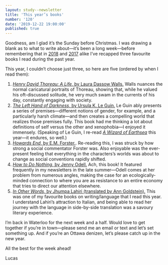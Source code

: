 ```yaml
---
layout: study--newsletter
title: 'This year’s books'
number: '120'
date: '2019-12-22 19:00:00'
published: true
---
```


Goodness, am I glad it’s the Sunday before Christmas. I was drawing a blank as to what to write about—it’s been a long week—before remembering that in [2018](https://lucascherkewski.com/hit-and-miss/68-reading-writing-healing/) and [2017](https://lucascherkewski.com/hit-and-miss/16-three-welcome-books/) alike I’ve recapped three favourite books I read during the past year. 

This year, I couldn’t choose just three, so here are five (ordered by when I read them):

1. [_Henry David Thoreau: A Life_, by Laura Dassow Walls.](https://www.goodreads.com/book/show/31939387-henry-david-thoreau) Walls nuances the normal caricatural portraits of Thoreau, showing that, while he valued his oft-discussed solitude, he very much swam in the currents of his day, constantly engaging with society.
2. [_The Left Hand of Darkness_, by Ursula K. Le Guin.](https://www.goodreads.com/book/show/18423.The_Left_Hand_of_Darkness) Le Guin ably presents a series of premises—different notions of gender, for example, and a particularly harsh climate—and then creates a compelling world that realizes those premises fully. This book had me thinking a lot about definitions of self versus the other and xenophobia—I enjoyed it immensely. (Speaking of Le Guin, I re-read [_A Wizard of Earthsea_](https://www.goodreads.com/book/show/13642.A_Wizard_of_Earthsea) this year—it endures, so well.)
3. [_Howards End_, by E.M. Forster.](https://www.goodreads.com/book/show/398026.Howards_End). Re-reading this, I was struck by how strong a social commentator Forster was. Also enjoyable was the ever-present feeling that everything in the characters’s worlds was about to change as social conventions rapidly shifted. 
4. [_How to Do Nothing_, by Jenny Odell.](https://www.goodreads.com/book/show/42771901-how-to-do-nothing) Ach, this book! It featured frequently in my newsletters in the late summer—Odell comes at her problem from numerous angles, making the case for an ecologically-minded connection to where you are as resistance to an entire economy that tries to direct our attention elsewhere. 
4. [_In Other Words_, by Jhumpa Lahiri (translated by Ann Goldstein).](https://www.goodreads.com/book/show/27272231-in-other-words) This was one of my favourite books on writing/language that I read this year. I understand Lahiri’s attraction to Italian, and being able to read her journey with the language in side-by-side translation was a savoury literary experience.

I’m back in Waterloo for the next week and a half. Would love to get together if you’re in town—please send me an email or text and let’s set something up. And if you’re an Ottawa denizen, let’s please catch up in the new year.

All the best for the week ahead!

Lucas